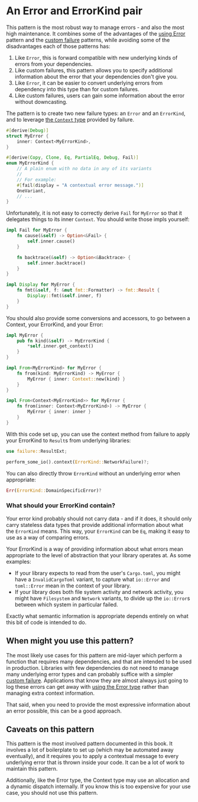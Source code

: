 # An Error and ErrorKind pair

This pattern is the most robust way to manage errors - and also the most high
maintenance. It combines some of the advantages of the [using Error][use-error]
pattern and the [custom failure][custom-fail] patterns, while avoiding some of
the disadvantages each of those patterns has:

1. Like `Error`, this is forward compatible with new underlying kinds of
errors from your dependencies.
2. Like custom failures, this pattern allows you to specify additional information about the error that your dependencies don't give you.
3. Like `Error`, it can be easier to convert underlying errors from dependency
into this type than for custom failures.
4. Like custom failures, users can gain some information about the error
without downcasting.

The pattern is to create two new failure types: an `Error` and an `ErrorKind`,
and to leverage [the `Context` type][context-api] provided by failure.

```rust
#[derive(Debug)]
struct MyError {
    inner: Context<MyErrorKind>,
}

#[derive(Copy, Clone, Eq, PartialEq, Debug, Fail)]
enum MyErrorKind {
    // A plain enum with no data in any of its variants
    //
    // For example:
    #[fail(display = "A contextual error message.")]
    OneVariant,
    // ...
}
```

Unfortunately, it is not easy to correctly derive `Fail` for `MyError` so that
it delegates things to its inner `Context`. You should write those impls
yourself:

```rust
impl Fail for MyError {
    fn cause(&self) -> Option<&Fail> {
        self.inner.cause()
    }

    fn backtrace(&self) -> Option<&Backtrace> {
        self.inner.backtrace()
    }
}

impl Display for MyError {
    fn fmt(&self, f: &mut fmt::Formatter) -> fmt::Result {
        Display::fmt(&self.inner, f)
    }
}
```

You should also provide some conversions and accessors, to go between a
Context, your ErrorKind, and your Error:

```rust
impl MyError {
    pub fn kind(&self) -> MyErrorKind {
        *self.inner.get_context()
    }
}

impl From<MyErrorKind> for MyError {
    fn from(kind: MyErrorKind) -> MyError {
        MyError { inner: Context::new(kind) }
    }
}

impl From<Context<MyErrorKind>> for MyError {
    fn from(inner: Context<MyErrorKind>) -> MyError {
        MyError { inner: inner }
    }
}
```

With this code set up, you can use the context method from failure to apply
your ErrorKind to `Result`s from underlying libraries:

```rust
use failure::ResultExt;

perform_some_io().context(ErrorKind::NetworkFailure)?;
```

You can also directly throw `ErrorKind` without an underlying error when
appropriate:

```rust
Err(ErrorKind::DomainSpecificError)?
```

### What should your ErrorKind contain?

Your error kind probably should not carry data - and if it does, it should only
carry stateless data types that provide additional information about what the
`ErrorKind` means. This way, your `ErrorKind` can be `Eq`, making it
easy to use as a way of comparing errors.

Your ErrorKind is a way of providing information about what errors mean
appropriate to the level of abstraction that your library operates at. As some
examples:

- If your library expects to read from the user's `Cargo.toml`, you might have
  a `InvalidCargoToml` variant, to capture what `io::Error` and `toml::Error`
  mean in the context of your library.
- If your library does both file system activity and network activity, you
  might have `Filesystem` and `Network` variants, to divide up the `io::Error`s
  between which system in particular failed.

Exactly what semantic information is appropriate depends entirely on what this
bit of code is intended to do.

## When might you use this pattern?

The most likely use cases for this pattern are mid-layer which perform a
function that requires many dependencies, and that are intended to be used in
production. Libraries with few dependencies do not need to manage many
underlying error types and can probably suffice with a simpler [custom
failure][custom-fail]. Applications that know they are almost always just going
to log these errors can get away with [using the Error type][use-error] rather
than managing extra context information.

That said, when you need to provide the most expressive information about an
error possible, this can be a good approach.

## Caveats on this pattern

This pattern is the most involved pattern documented in this book. It involves
a lot of boilerplate to set up (which may be automated away eventually), and it
requires you to apply a contextual message to every underlying error that is
thrown inside your code. It can be a lot of work to maintain this pattern.

Additionally, like the Error type, the Context type may use an allocation and a
dynamic dispatch internally. If you know this is too expensive for your use
case, you should not use this pattern.

[use-error]: ./use-error.html
[custom-fail]: ./custom-fail.html
[context-api]: https://boats.gitlab.io/failure/doc/failure/struct.Context.html
